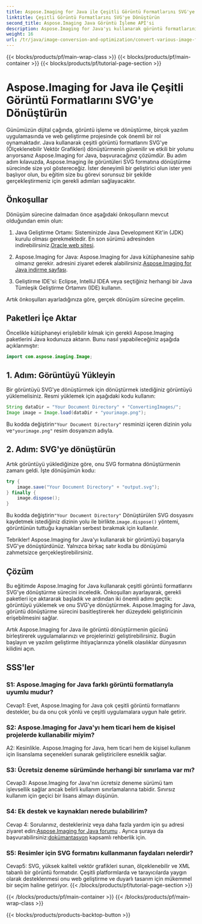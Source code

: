 ```yaml
---
title: Aspose.Imaging for Java ile Çeşitli Görüntü Formatlarını SVG'ye Dönüştürün
linktitle: Çeşitli Görüntü Formatlarını SVG'ye Dönüştürün
second_title: Aspose.Imaging Java Görüntü İşleme API'si
description: Aspose.Imaging for Java'yı kullanarak görüntü formatlarını SVG'ye nasıl dönüştüreceğinizi öğrenin. Geliştiriciler için adım adım kılavuz.
weight: 16
url: /tr/java/image-conversion-and-optimization/convert-various-image-formats-to-svg/
---
```


{{< blocks/products/pf/main-wrap-class >}}
{{< blocks/products/pf/main-container >}}
{{< blocks/products/pf/tutorial-page-section >}}

# Aspose.Imaging for Java ile Çeşitli Görüntü Formatlarını SVG'ye Dönüştürün

Günümüzün dijital çağında, görüntü işleme ve dönüştürme, birçok yazılım uygulamasında ve web geliştirme projesinde çok önemli bir rol oynamaktadır. Java kullanarak çeşitli görüntü formatlarını SVG'ye (Ölçeklenebilir Vektör Grafikleri) dönüştürmenin güvenilir ve etkili bir yolunu arıyorsanız Aspose.Imaging for Java, başvuracağınız çözümdür. Bu adım adım kılavuzda, Aspose.Imaging ile görüntüleri SVG formatına dönüştürme sürecinde size yol göstereceğiz. İster deneyimli bir geliştirici olun ister yeni başlıyor olun, bu eğitim size bu görevi sorunsuz bir şekilde gerçekleştirmeniz için gerekli adımları sağlayacaktır.

## Önkoşullar

Dönüşüm sürecine dalmadan önce aşağıdaki önkoşulların mevcut olduğundan emin olun:

1.  Java Geliştirme Ortamı: Sisteminizde Java Development Kit'in (JDK) kurulu olması gerekmektedir. En son sürümü adresinden indirebilirsiniz.[Oracle web sitesi](https://www.oracle.com/java/technologies/javase-downloads).

2.  Aspose.Imaging for Java: Aspose.Imaging for Java kütüphanesine sahip olmanız gerekir. adresini ziyaret ederek alabilirsiniz.[Aspose.Imaging for Java indirme sayfası](https://releases.aspose.com/imaging/java/).

3. Geliştirme IDE'si: Eclipse, IntelliJ IDEA veya seçtiğiniz herhangi bir Java Tümleşik Geliştirme Ortamını (IDE) kullanın.

Artık önkoşulları ayarladığınıza göre, gerçek dönüşüm sürecine geçelim.

## Paketleri İçe Aktar

Öncelikle kütüphaneyi erişilebilir kılmak için gerekli Aspose.Imaging paketlerini Java kodunuza aktarın. Bunu nasıl yapabileceğiniz aşağıda açıklanmıştır:

```java
import com.aspose.imaging.Image;
```

## 1. Adım: Görüntüyü Yükleyin

Bir görüntüyü SVG'ye dönüştürmek için dönüştürmek istediğiniz görüntüyü yüklemelisiniz. Resmi yüklemek için aşağıdaki kodu kullanın:

```java
String dataDir = "Your Document Directory" + "ConvertingImages/";
Image image = Image.load(dataDir + "yourimage.png");
```

 Bu kodda değiştirin`"Your Document Directory"` resminizi içeren dizinin yolu ve`"yourimage.png"` resim dosyanızın adıyla.

## 2. Adım: SVG'ye dönüştürün

Artık görüntüyü yüklediğinize göre, onu SVG formatına dönüştürmenin zamanı geldi. İşte dönüşümün kodu:

```java
try {
    image.save("Your Document Directory" + "output.svg");
} finally {
    image.dispose();
}
```

 Bu kodda değiştirin`"Your Document Directory"` Dönüştürülen SVG dosyasını kaydetmek istediğiniz dizinin yolu ile birlikte.`image.dispose()` yöntemi, görüntünün tuttuğu kaynakları serbest bırakmak için kullanılır.

Tebrikler! Aspose.Imaging for Java'yı kullanarak bir görüntüyü başarıyla SVG'ye dönüştürdünüz. Yalnızca birkaç satır kodla bu dönüşümü zahmetsizce gerçekleştirebilirsiniz.

## Çözüm

Bu eğitimde Aspose.Imaging for Java kullanarak çeşitli görüntü formatlarını SVG'ye dönüştürme sürecini inceledik. Önkoşulları ayarlayarak, gerekli paketleri içe aktararak başladık ve ardından iki önemli adımı geçtik: görüntüyü yüklemek ve onu SVG'ye dönüştürmek. Aspose.Imaging for Java, görüntü dönüştürme sürecini basitleştirerek her düzeydeki geliştiricinin erişebilmesini sağlar.

Artık Aspose.Imaging for Java ile görüntü dönüştürmenin gücünü birleştirerek uygulamalarınızı ve projelerinizi geliştirebilirsiniz. Bugün başlayın ve yazılım geliştirme ihtiyaçlarınıza yönelik olasılıklar dünyasının kilidini açın.

## SSS'ler

### S1: Aspose.Imaging for Java farklı görüntü formatlarıyla uyumlu mudur?

Cevap1: Evet, Aspose.Imaging for Java çok çeşitli görüntü formatlarını destekler, bu da onu çok yönlü ve çeşitli uygulamalara uygun hale getirir.

### S2: Aspose.Imaging for Java'yı hem ticari hem de kişisel projelerde kullanabilir miyim?

A2: Kesinlikle. Aspose.Imaging for Java, hem ticari hem de kişisel kullanım için lisanslama seçenekleri sunarak geliştiricilere esneklik sağlar.

### S3: Ücretsiz deneme sürümünde herhangi bir sınırlama var mı?

Cevap3: Aspose.Imaging for Java'nın ücretsiz deneme sürümü tam işlevsellik sağlar ancak belirli kullanım sınırlamalarına tabidir. Sınırsız kullanım için geçici bir lisans almayı düşünün.

### S4: Ek destek ve kaynakları nerede bulabilirim?

 Cevap 4: Sorularınız, destekleriniz veya daha fazla yardım için şu adresi ziyaret edin:[Aspose.Imaging for Java forumu](https://forum.aspose.com/) . Ayrıca şuraya da başvurabilirsiniz:[dokümantasyon](https://reference.aspose.com/imaging/java/) kapsamlı rehberlik için.

### S5: Resimler için SVG formatını kullanmanın faydaları nelerdir?

Cevap5: SVG, yüksek kaliteli vektör grafikleri sunan, ölçeklenebilir ve XML tabanlı bir görüntü formatıdır. Çeşitli platformlarda ve tarayıcılarda yaygın olarak desteklenmesi onu web geliştirme ve duyarlı tasarım için mükemmel bir seçim haline getiriyor.
{{< /blocks/products/pf/tutorial-page-section >}}

{{< /blocks/products/pf/main-container >}}
{{< /blocks/products/pf/main-wrap-class >}}

{{< blocks/products/products-backtop-button >}}
